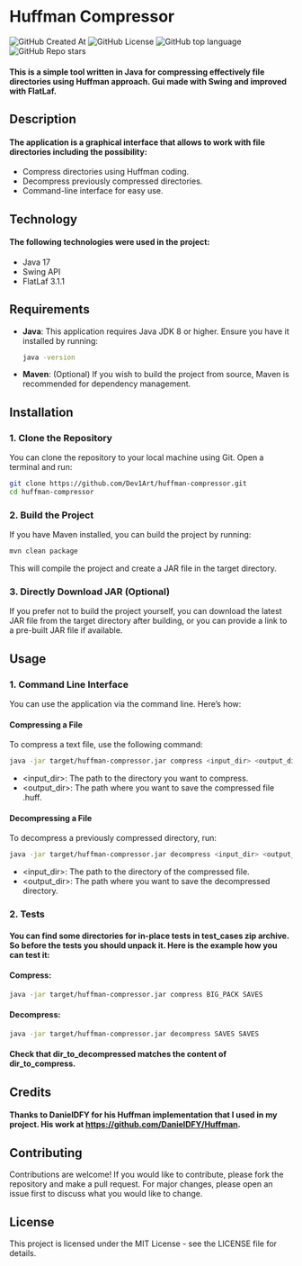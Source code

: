 # Huffman Compressor
<img alt="GitHub Created At" src="https://img.shields.io/github/created-at/Dev1Art/huffman-compressor"> <img alt="GitHub License" src="https://img.shields.io/github/license/Dev1Art/huffman-compressor"> <img alt="GitHub top language" src="https://img.shields.io/github/languages/top/Dev1Art/huffman-compressor"> <img alt="GitHub Repo stars" src="https://img.shields.io/github/stars/Dev1Art/huffman-compressor">
<br/>
#### This is a simple tool written in Java for compressing effectively file directories using Huffman approach. Gui made with Swing and improved with FlatLaf.
## Description
#### The application is a graphical interface that allows to work with file directories including the possibility:
- Compress directories using Huffman coding.
- Decompress previously compressed directories.
- Command-line interface for easy use.
## Technology
#### The following technologies were used in the project:
- Java 17
- Swing API
- FlatLaf 3.1.1
## Requirements
- **Java**: This application requires Java JDK 8 or higher. Ensure you have it installed by running:
  ```bash
  java -version
  ```
- **Maven**: (Optional) If you wish to build the project from source, Maven is recommended for dependency management.
## Installation
### 1. Clone the Repository
You can clone the repository to your local machine using Git. Open a terminal and run:
  ```bash
git clone https://github.com/Dev1Art/huffman-compressor.git
cd huffman-compressor
```
### 2. Build the Project
If you have Maven installed, you can build the project by running:
  ```bash
mvn clean package
```
This will compile the project and create a JAR file in the target directory.
### 3. Directly Download JAR (Optional)
If you prefer not to build the project yourself, you can download the latest JAR file from the target directory after building, or you can provide a link to a pre-built JAR file if available.
## Usage
### 1. Command Line Interface
You can use the application via the command line. Here’s how:
#### Compressing a File
To compress a text file, use the following command:
  ```bash
java -jar target/huffman-compressor.jar compress <input_dir> <output_dir>
```
- <input_dir>: The path to the directory you want to compress.
- <output_dir>: The path where you want to save the compressed file .huff.
#### Decompressing a File
To decompress a previously compressed directory, run:
  ```bash
java -jar target/huffman-compressor.jar decompress <input_dir> <output_dir>
```
- <input_dir>: The path to the directory of the compressed file.
- <output_dir>: The path where you want to save the decompressed directory.
### 2. Tests
#### You can find some directories for in-place tests in test_cases zip archive. So before the tests you should unpack it. Here is the example how you can test it:
#### Compress:
  ```bash
java -jar target/huffman-compressor.jar compress BIG_PACK SAVES
```
#### Decompress:
  ```bash
java -jar target/huffman-compressor.jar decompress SAVES SAVES
```
#### Check that dir_to_decompressed matches the content of dir_to_compress.
## Credits
#### Thanks to DanielDFY for his Huffman implementation that I used in my project. His work at https://github.com/DanielDFY/Huffman.
## Contributing
Contributions are welcome! If you would like to contribute, please fork the repository and make a pull request. For major changes, please open an issue first to discuss what you would like to change.
## License
This project is licensed under the MIT License - see the LICENSE file for details.





